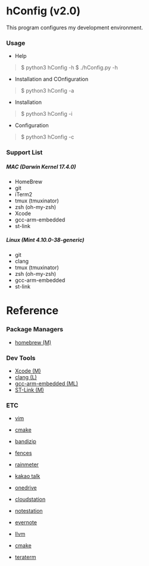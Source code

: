 # hConfig (v2.0)

This program configures my development environment.

### Usage

- Help
> $ python3 hConfig -h
> $ ./hConfig.py -h

- Installation and COnfiguration
> $ python3 hConfig -a

- Installation
> $ python3 hConfig -i <tools>

- Configuration
> $ python3 hConfig -c <tools>

### Support List

##### MAC (Darwin Kernel 17.4.0)

- HomeBrew
- git
- iTerm2
- tmux (tmuxinator)
- zsh (oh-my-zsh)
- Xcode
- gcc-arm-embedded
- st-link

##### Linux (Mint 4.10.0-38-generic)

- git
- clang
- tmux (tmuxinator)
- zsh (oh-my-zsh)
- gcc-arm-embedded
- st-link

# Reference

### Package Managers

- [homebrew (M)](https://brew.sh)

### Dev Tools

- [Xcode (M)](https://developer.apple.com/xcode)
- [clang (L)](https://clang.llvm.org)
- [gcc-arm-embedded (ML)](https://developer.arm.com/open-source/gnu-toolchain/gnu-rm)
- [ST-Link (M)](http://www.st.com/en/development-tools/st-link-v2.html)

### ETC

- [vim](https://vim.sourceforge.io/download.php)
- [cmake](https://cmake.org/download)

- [bandizip](https://www.bandisoft.co.kr/bandizip)
- [fences](https://store.stardock.com/myaccount/products)
- [rainmeter](https://www.rainmeter.net)
- [kakao talk](http://www.kakao.com/talk/ko)

- [onedrive](https://onedrive.live.com/about/en-us/download)
- [cloudstation](https://www.synology.com/en-us/support/download/DS213j)
- [notestation](https://www.synology.com/en-us/support/download/DS213j)
- [evernote](https://evernote.com/download)

- [llvm](https://llvm.org/builds/)
- [cmake](https://cmake.org/download)
- [teraterm](https://ttssh2.osdn.jp)

